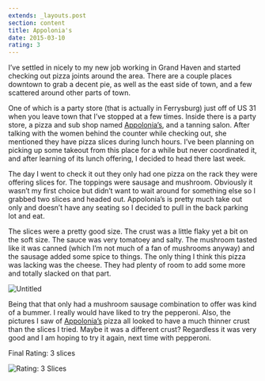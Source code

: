 ```yaml
---
extends: _layouts.post
section: content
title: Appolonia's
date: 2015-03-10
rating: 3
---
```


I’ve settled in nicely to my new job working in Grand Haven and started checking out pizza joints around the area. There are a couple places downtown to grab a decent pie, as well as the east side of town, and a few scattered around other parts of town.

One of which is a party store (that is actually in Ferrysburg) just off of US 31 when you leave town that I’ve stopped at a few times. Inside there is a party store, a pizza and sub shop named [Appolonia’s](https://www.facebook.com/pages/Appolonias-Pizza-Surfside-Liquor/416511085159387), and a tanning salon. After talking with the women behind the counter while checking out, she mentioned they have pizza slices during lunch hours. I’ve been planning on picking up some takeout from this place for a while but never coordinated it, and after learning of its lunch offering, I decided to head there last week.

The day I went to check it out they only had one pizza on the rack they were offering slices for. The toppings were sausage and mushroom. Obviously it wasn’t my first choice but didn’t want to wait around for something else so I grabbed two slices and headed out. Appolonia’s is pretty much take out only and doesn’t have any seating so I decided to pull in the back parking lot and eat.

The slices were a pretty good size. The crust was a little flaky yet a bit on the soft size. The sauce was very tomatoey and salty. The mushroom tasted like it was canned (which I’m not much of a fan of mushrooms anyway) and the sausage added some spice to things. The only thing I think this pizza was lacking was the cheese. They had plenty of room to add some more and totally slacked on that part.

![Untitled](https://farm8.staticflickr.com/7483/15401613094_60978b5d0a.jpg)

Being that that only had a mushroom sausage combination to offer was kind of a bummer. I really would have liked to try the pepperoni. Also, the pictures I saw of [Appolonia’s](https://www.facebook.com/pages/Appolonias-Pizza-Surfside-Liquor/416511085159387) pizza all looked to have a much thinner crust than the slices I tried. Maybe it was a different crust? Regardless it was very good and I am hoping to try it again, next time with pepperoni.

Final Rating: 3 slices

![Rating: 3 Slices](/assets/img/pizza3_sm.jpg)